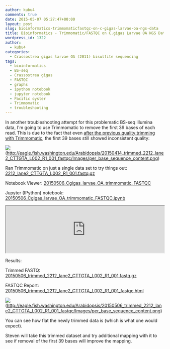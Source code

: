 ```yaml
---
author: kubu4
comments: true
date: 2015-05-07 05:27:47+00:00
layout: post
slug: bioinformatics-trimmomaticfastqc-on-c-gigas-larvae-oa-ngs-data
title: Bioinformatics - Trimmomatic/FASTQC on C.gigas Larvae OA NGS Data
wordpress_id: 1322
author:
  - kubu4
categories:
  - Crassostrea gigas larvae OA (2011) bisulfite sequencing
tags:
  - bioinformatics
  - BS-seq
  - Crassostrea gigas
  - FASTQC
  - graphs
  - ipython notebook
  - jupyter notebook
  - Pacific oyster
  - Trimmomatic
  - troubleshooting
---
```


In another troubleshooting attempt for this problematic BS-seq Illumina data, I'm going to use Trimmomatic to remove the first 39 bases of each read. This is due to the fact that even [after the previous quality trimming with Trimmomatic](2015/04/15/quality-trimming-c-gigas-larvae-oa-bs-seq-data.html), the first 39 bases still showed inconsistent quality:

![](https://eagle.fish.washington.edu/Arabidopsis/20150414_trimmed_2212_lane2_CTTGTA_L002_R1_001_fastqc/Images/per_base_sequence_content.png)(http://eagle.fish.washington.edu/Arabidopsis/20150414_trimmed_2212_lane2_CTTGTA_L002_R1_001_fastqc/Images/per_base_sequence_content.png)



Ran Trimmomatic on just a single data set to try things out: [2212_lane2_CTTGTA_L002_R1_001.fastq.gz](https://owl.fish.washington.edu/nightingales/C_gigas/2212_lane2_CTTGTA_L002_R1_001.fastq.gz)

Notebook Viewer: [20150506_Cgigas_larvae_OA_trimmomatic_FASTQC](https://nbviewer.ipython.org/url/eagle.fish.washington.edu/Arabidopsis/iPythonNotebooks/20150506_Cgigas_larvae_OA_trimmomatic_FASTQC.ipynb)

Jupyter (IPython) notebook: [20150506_Cgigas_larvae_OA_trimmomatic_FASTQC.ipynb](https://eagle.fish.washington.edu/Arabidopsis/iPythonNotebooks/20150506_Cgigas_larvae_OA_trimmomatic_FASTQC.ipynb)

<iframe src="https://nbviewer.ipython.org/url/eagle.fish.washington.edu/Arabidopsis/iPythonNotebooks/20150506_Cgigas_larvae_OA_trimmomatic_FASTQC.ipynb" width="100%" same_height_as="window" scrolling="yes"></iframe>

Results:

Trimmed FASTQ: [20150506_trimmed_2212_lane2_CTTGTA_L002_R1_001.fastq.gz](https://eagle.fish.washington.edu/Arabidopsis/20150506_trimmed_2212_lane2_CTTGTA_L002_R1_001.fastq.gz)

FASTQC Report: [20150506_trimmed_2212_lane2_CTTGTA_L002_R1_001_fastqc.html](https://eagle.fish.washington.edu/Arabidopsis/20150506_trimmed_2212_lane2_CTTGTA_L002_R1_001_fastqc.html)

![](https://eagle.fish.washington.edu/Arabidopsis/20150506_trimmed_2212_lane2_CTTGTA_L002_R1_001_fastqc/Images/per_base_sequence_content.png)(http://eagle.fish.washington.edu/Arabidopsis/20150506_trimmed_2212_lane2_CTTGTA_L002_R1_001_fastqc/Images/per_base_sequence_content.png)

You can see how flat the newly trimmed data is (which is what one would expect).

Steven will take this trimmed dataset and try additional mapping with it to see if removal of the first 39 bases will improve the mapping.


